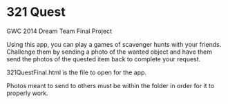 # 321 Quest
GWC 2014 Dream Team Final Project

Using this app, you can play a games of scavenger hunts with your friends. Challenge them by sending a photo of the wanted object and have them send the photos of the quested item back to complete your request. 

321QuestFinal.html is the file to open for the app. 

Photos meant to send to others must be within the folder in order for it to properly work.
